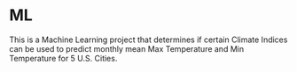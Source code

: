 # ML
This is a Machine Learning project that determines if certain Climate Indices can be used to predict monthly mean Max Temperature and Min Temperature for 5 U.S. Cities. 
